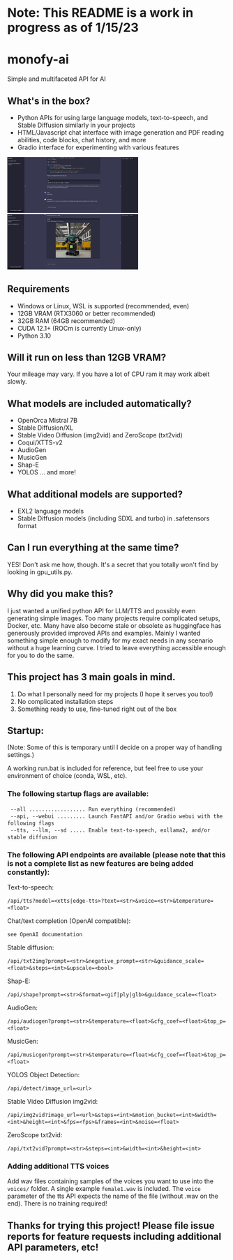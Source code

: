 # Note: This README is a work in progress as of 1/15/23

# monofy-ai
 Simple and multifaceted API for AI

## What's in the box?
- Python APIs for using large language models, text-to-speech, and Stable Diffusion similarly in your projects
- HTML/Javascript chat interface with image generation and PDF reading abilities, code blocks, chat history, and more
- Gradio interface for experimenting with various features

<img src="https://github.com/monofy-org/monofy-ai/blob/main/github-images/ai-assistant.png" width="300">
<img src="https://github.com/monofy-org/monofy-ai/blob/main/github-images/ai-assistant-sd.png" width="300">

## Requirements
- Windows or Linux, WSL is supported (recommended, even)
- 12GB VRAM (RTX3060 or better recommended)
- 32GB RAM (64GB recommended)
- CUDA 12.1+ (ROCm is currently Linux-only)
- Python 3.10

## Will it run on less than 12GB VRAM?
Your mileage may vary. If you have a lot of CPU ram it may work albeit slowly.

## What models are included automatically?
- OpenOrca Mistral 7B
- Stable Diffusion/XL
- Stable Video Diffusion (img2vid) and ZeroScope (txt2vid)
- Coqui/XTTS-v2
- AudioGen
- MusicGen
- Shap-E
- YOLOS
... and more!

## What additional models are supported?
- EXL2 language models
- Stable Diffusion models (including SDXL and turbo) in .safetensors format

## Can I run everything at the same time?
YES! Don't ask me how, though. It's a secret that you totally won't find by looking in gpu_utils.py.

 ## Why did you make this?
 I just wanted a unified python API for LLM/TTS and possibly even generating simple images. Too many projects require complicated setups, Docker, etc. Many have also become stale or obsolete as huggingface has generously provided improved APIs and examples. Mainly I wanted something simple enough to modify for my exact needs in any scenario without a huge learning curve. I tried to leave everything accessible enough for you to do the same.
 
 ## This project has 3 main goals in mind.

 1. Do what I personally need for my projects (I hope it serves you too!)
 2. No complicated installation steps
 3. Something ready to use, fine-tuned right out of the box

 ## Startup:
 (Note: Some of this is temporary until I decide on a proper way of handling settings.)
 
 A working run.bat is included for reference, but feel free to use your environment of choice (conda, WSL, etc).

 ### The following startup flags are available:
```
 --all .................. Run everything (recommended)
 --api, --webui ......... Launch FastAPI and/or Gradio webui with the following flags
 --tts, --llm, --sd ..... Enable text-to-speech, exllama2, and/or stable diffusion
```

### The following API endpoints are available (please note that this is not a complete list as new features are being added constantly):
Text-to-speech:
```
/api/tts?model=<xtts|edge-tts>?text=<str>&voice=<str>&temperature=<float>
```
Chat/text completion (OpenAI compatible):
```
see OpenAI documentation
```
Stable diffusion:
```
/api/txt2img?prompt=<str>&negative_prompt=<str>&guidance_scale=<float>&steps=<int>&upscale=<bool>
```
Shap-E:
```
/api/shape?prompt=<str>&format=<gif|ply|glb>&guidance_scale=<float>
```
AudioGen:
```
/api/audiogen?prompt=<str>&temperature=<float>&cfg_coef=<float>&top_p=<float>
```
MusicGen:
```
/api/musicgen?prompt=<str>&temperature=<float>&cfg_coef=<float>&top_p=<float>
```
YOLOS Object Detection:
```
/api/detect/image_url=<url>
```
Stable Video Diffusion img2vid:
```
/api/img2vid?image_url=<url>&steps=<int>&motion_bucket=<int>&width=<int>&height=<int>&fps=<fps>&frames=<int>&noise=<float>
```
ZeroScope txt2vid:
```
/api/txt2vid?prompt=<str>&steps=<int>&width=<int>&height=<int>
```

### Adding additional TTS voices
Add wav files containing samples of the voices you want to use into the `voices/` folder. A single example `female1.wav` is included. The `voice` parameter of the tts API expects the name of the file (without .wav on the end). There is no training required!


## Thanks for trying this project! Please file issue reports for feature requests including additional API parameters, etc!
